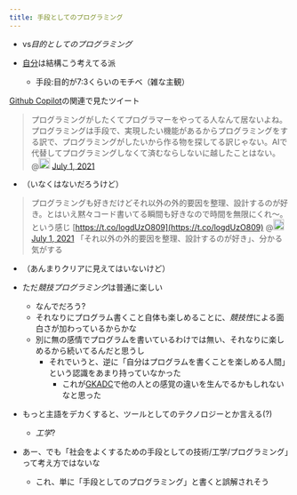 ```yaml
---
title: 手段としてのプログラミング
---
```


* vs*目的としてのプログラミング*

* [自分](%E8%87%AA%E5%88%86.md)は結構こう考えてる派
  
  * 手段:目的が7:3くらいのモチベ（雑な主観）

[Github Copilot](Github%20Copilot.md)の関連で見たツイート

 > 
 > プログラミングがしたくてプログラマーをやってる人なんて居ないよね。プログラミングは手段で、実現したい機能があるからプログラミングをする訳で、プログラミングがしたいから作る物を探してる訳じゃない。AIで代替してプログラミングしなくて済むならしないに越したことはない。
 > @<img src='https://scrapbox.io/api/pages/blu3mo-public/kohack_v/icon' alt='kohack_v.icon' height="19.5"/> [July 1, 2021](https://twitter.com/kohack_v/status/1410513169336836099?ref_src=twsrc%5Etfw)

* （いなくはないだろうけど）

 > 
 > プログラミングも好きだけどそれ以外の外的要因を整理、設計するのが好き。とはいえ黙々コード書いてる瞬間も好きなので時間を無限にくれ〜。という感じ [https://t.co/logdUzO809](https://t.co/logdUzO809)
 > @<img src='https://scrapbox.io/api/pages/blu3mo-public/mogmogvr/icon' alt='mogmogvr.icon' height="19.5"/> [July 1, 2021](https://twitter.com/mogmogvr/status/1410550287169769477?ref_src=twsrc%5Etfw)
 > 「それ以外の外的要因を整理、設計するのが好き」、分かる気がする

* （あんまりクリアに見えてはいないけど）

* ただ*競技プログラミング*は普通に楽しい
  
  * なんでだろう?
  * それなりにプログラム書くこと自体も楽しめることに、*競技性*による面白さが加わっているからかな
  * 別に無の感情でプログラムを書いているわけでは無い、それなりに楽しめるから続いてるんだと思うし
    * それでいうと、逆に「自分はプログラムを書くことを楽しめる人間」という認識をあまり持っていなかった
      * これが[GKADC](GKADC.md)で他の人との感覚の違いを生んでるかもしれないなと思った
* もっと主語をデカくすると、ツールとしてのテクノロジーとか言える(?)
  
  * *工学*?
* あー、でも「社会をよくするための手段としての技術/工学/プログラミング」って考え方ではないな
  
  * これ、単に「手段としてのプログラミング」と書くと誤解されそう
